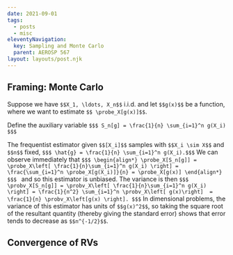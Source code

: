 ```yaml
---
date: 2021-09-01
tags:
  - posts
  - misc
eleventyNavigation:
  key: Sampling and Monte Carlo
  parent: AEROSP 567
layout: layouts/post.njk
---
```


## Framing: Monte Carlo

Suppose we have `$$X_1, \ldots, X_n$$` i.i.d. and let `$$g(x)$$` be a function, where we
want to estimate `$$ \probe_X[g(x)]$$`. 

Define the auxiliary variable
`$$$
S_n[g] = \frac{1}{n} \sum_{i=1}^n g(X_i)
$$$`

The frequentist estimator given `$$[X_i]$$` samples with `$$X_i \sim X$$` and `$$n$$` fixed,
`$$$ \hat{g} = \frac{1}{n} \sum_{i=1}^n g(X_i).$$$`
We can observe immediately that
`$$$
\begin{align*}
  \probe_X[S_n[g]] = \probe_X\left[ \frac{1}{n}\sum_{i=1}^n g(X_i) \right] = \frac{\sum_{i=1}^n \probe_X[g(X_i)]}{n} = \probe_X[g(x)]
\end{align*}
$$$
`
and so this estimator is unbiased. 
The variance is then
`$$$
  \probv_X[S_n[g]] = \probv_X\left[ \frac{1}{n}\sum_{i=1}^n g(X_i) \right] = \frac{1}{n^2} \sum_{i=1}^n \probv_X\left[ g(x)\right]  = \frac{1}{n} \probv_X\left[g(x) \right].
$$$`
In dimensional problems, the variance of this estimator has units of `$$g(x)^2$$`, so taking the square root of the resultant quantity (thereby giving the standard error)
shows that error tends to decrease as `$$n^{-1/2}$$`.

## Convergence of RVs






